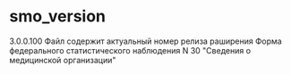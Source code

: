 # smo_version
3.0.0.100
Файл содержит актуальный номер релиза раширения Форма федерального статистического наблюдения N 30 "Сведения о медицинской организации"

